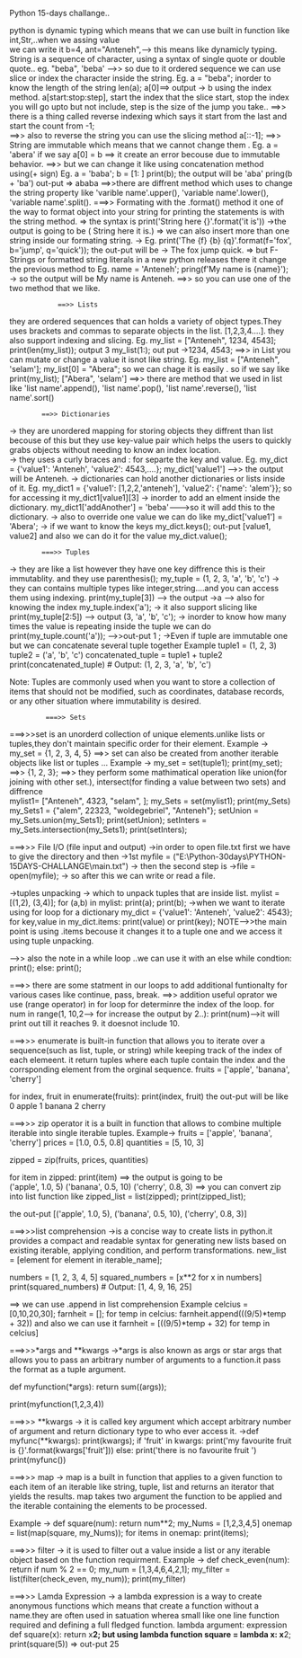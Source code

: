 Python 15-days challange..

python is dynamic typing which means that we can use built in function like int,Str,..when we assing value  
 we can write it b=4, ant="Anteneh",--> this means like dynamicly typing.
String is a sequence of character, using a syntax of single quote or double quote..
eg. "beba", 'beba'
-->> so due to it ordered sequence we can use slice or index the character inside the string.
Eg. a = "beba";
inorder to know the length of the string len(a);
a[0]==> output -> b using the index method.
a[start:stop:step], start the index that the slice start, stop the index you will go upto but not include, step is the size of the jump you take..
==>> there is a thing called reverse indexing which says it start from the last and start the count from -1;  
==>> also to reverse the string you can use the slicing method a[::-1];
==>> String are immutable which means that we cannot change them .
Eg. a = 'abera'
if we say a[0] = b ==> it create an error becouse due to immutable behavior.
==>> but we can change it like using concatenation method using(+ sign)
Eg. a = 'baba';
b = [1: ]
print(b); the output will be 'aba'
pring(b + 'ba') out-put => ababa
==>>there are diffrent method which uses to change the string property like 'varible name'.upper(), 'variable name'.lower(), 'variable name'.split().
===>> Formating with the .format() method
it one of the way to format object into your string for printing the statements is with the string method.
=> the syntax is print('String here {}'.format('it is'))
->the output is going to be ( String here it is.)
=> we can also insert more than one string inside our formating string.
-> Eg. print('The {f} {b} {q}'.format(f='fox', b='jump', q='quick'));
the out-put will be -> The fox jump quick.
=> but F-Strings or formatted string literals in a new python releases there it change the previous method to
Eg. name = 'Anteneh';
pring(f'My name is {name}');
-> so the output will be My name is Anteneh.
==>> so you can use one of the two method that we like.

                ==>> Lists

they are ordered sequences that can holds a variety of object types.They uses brackets and commas to separate objects in the list.
[1,2,3,4....]. they also support indexing and slicing.
Eg. my_list = ["Anteneh", 1234, 4543];
print(len(my_list)); output 3
my_list(1:); out put ->1234, 4543;
==>> in List you can mutate or change a value it isnot like string.
Eg. my_list = ["Anteneh", 'selam'];
my_list[0] = "Abera"; so we can chage it is easily .
so if we say like print(my_list);
["Abera", 'selam']
==>> there are method that we used in list like 'list name'.append(), 'list name'.pop(), 'list name'.reverse(), 'list name'.sort()

            ==>> Dictionaries

-> they are unordered mapping for storing objects they diffrent than list becouse of this but they use key-value pair which helps the users to quickly grabs objects without needing to know an index location.  
-> they uses a curly braces and : for separte the key and value.
Eg. my_dict = {'value1': 'Anteneh', 'value2': 4543,....};
my_dict['value1'] -->> the output will be Anteneh.
-> dictionaries can hold another dictionaries or lists inside of it.
Eg. my_dict1 = {'value1': [1,2,2,'anteneh'], 'value2': {'name': 'alem'}};
so for accessing it my_dict1[value1][3]
-> inorder to add an elment inside the dictionary.
my_dict1['addAnother'] = 'beba'--->so it will add this to the dictionary.
-> also to override one value we can do like my_dict['value1'] = 'Abera';
-> if we want to know the keys my_dict.keys(); out-put [value1, value2] and also we can do it for the value my_dict.value();

            ===>> Tuples

-> they are like a list however they have one key diffrence this is their immutablity. and they use parenthesis();
my_tuple = (1, 2, 3, 'a', 'b', 'c')
-> they can contains multiple types like integer,string....and you can access them using indexing.
print(my_tuple[3]) --> the output ->a --> also for knowing the index my_tuple.index('a');
-> it also support slicing like
print(my_tuple[2:5]) --> output (3, 'a', 'b', 'c');
-> inorder to know how many times the value is repeating inside the tuple we can do
print(my_tuple.count('a')); -->>out-put 1 ;
->Even if tuple are immutable one but we can concatenate several tuple together
Example
tuple1 = (1, 2, 3)
tuple2 = ('a', 'b', 'c')
concatenated_tuple = tuple1 + tuple2
print(concatenated_tuple) # Output: (1, 2, 3, 'a', 'b', 'c')

Note: Tuples are commonly used when you want to store a collection of items that should not be modified, such as coordinates, database records, or any other situation where immutability is desired.

             ===>> Sets

===>>>set is an unorderd collection of unique elements.unlike lists or tuples,they don't maintain specific order for their element.
Example -> my_set = {1, 2, 3, 4, 5}
==>> set can also be created from another iterable objects like list or tuples ...
Example -> my_set = set(tuple1);
print(my_set); ==>> {1, 2, 3};
==>> they perform some mathimatical operation like union(for joining with other set.), intersect(for finding a value between two sets) and diffrence  
 mylist1= ["Anteneh", 4323, "selam", ];
my_Sets = set(mylist1);
print(my_Sets)
my_Sets1 = {"alem", 22323, "woldegebriel", "Anteneh"};
setUnion = my_Sets.union(my_Sets1);
print(setUnion);
setInters = my_Sets.intersection(my_Sets1);
print(setInters);

===>>> File I/O (file input and output)
->in order to open file.txt first we have to give the directory and then
->1st myfile = ("E:\\Python-30days\\PYTHON-15DAYS-CHALLANGE\\main.txt")
-> then the second step is ->file = open(myfile);
-> so after this we can write or read a file.

->tuples unpacking -> which to unpack tuples that are inside list.
mylist = [(1,2), (3,4)];
for (a,b) in mylist:
print(a);
print(b);
->when we want to iterate using for loop for a dictionary
my_dict = {'value1': 'Anteneh', 'value2': 4543};
for key,value in my_dict.items:
print(value) or print(key);
NOTE-->>the main point is using .items becouse it changes it to a tuple one and we access it using tuple unpacking.

-->> also the note in a while loop ..we  can use it with an else
while condtion:
   print();
else:
   print();

===>> there are some statment in our loops to add additional funtionalty for various cases
  like continue, pass, break.
==>> addition useful oprator
 we use (range operator) in for loop for determinre the index of the loop.
 for num in range(1, 10,2--> for increase the output by 2..):
  print(num)-->it will print out till it reaches 9. it doesnot include 10.

===>>> enumerate is built-in function that allows you to iterate over a sequence(such as list, tuple, or string) while keeping track of the index of each elemeent. 
it return tuples where each tuple contain the index and the corrsponding element from the orginal sequence.
fruits = ['apple', 'banana', 'cherry']

for index, fruit in enumerate(fruits):
    print(index, fruit)
the out-put will be like
0 apple
1 banana
2 cherry

===>>> zip operator it is a built in function that allows to combine  multiple  iterable into single iterable tuples.
Example->
fruits = ['apple', 'banana', 'cherry']
prices = [1.0, 0.5, 0.8]
quantities = [5, 10, 3]

zipped = zip(fruits, prices, quantities)

for item in zipped:
    print(item)
==> the output is going to be  
      ('apple', 1.0, 5)
      ('banana', 0.5, 10)
      ('cherry', 0.8, 3)
==> you can convert zip into list function like 
zipped_list = list(zipped);
print(zipped_list);

the out-put
[('apple', 1.0, 5), ('banana', 0.5, 10), ('cherry', 0.8, 3)]

===>>>list comprehension 
->is a concise way to create lists in python.it provides a compact and readable syntax for generating new lists based  on existing iterable, applying condition, and perform transformations.
new_list = [element for element in iterable_name];

numbers = [1, 2, 3, 4, 5]
squared_numbers = [x**2 for x in numbers]
print(squared_numbers)  # Output: [1, 4, 9, 16, 25]

==> we can use .append in list comprehension
Example  celcius =  [0,10,20,30];
farnheit = [];
   for temp in celcius:
     farnheit.append(((9/5)*temp + 32))
and also we can use it
farnheit = [((9/5)*temp + 32) for temp in celcius]


===>>>*args and **kwargs
->*args  is also known as args or star args that allows you to pass an arbitrary number of arguments to a function.it pass  the format as a tuple argument.

def myfunction(*args):
   return sum((args));

print(myfunction(1,2,3,4)) 

===>>> **kwargs
-> it is called key argument which accept arbitrary number of argument and  return dictionary type to who ever access it.
->def myfunc(**kwargs):
    print(kwargs);
    if 'fruit' in  kwargs:
        print('my favourite fruit is {}'.format(kwargs['fruit']))
   else:
       print('there is no favourite fruit ')
 print(myfunc())

===>>> map
-> map is a built in function that applies to a given function to each item of an iterable like string, tuple, list and returns an iterator that yields the results. map takes two argument the function to be applied and the iterable containing  the elements to be processed.

Example  -> def square(num):
               return num**2;
            my_Nums = [1,2,3,4,5]
            onemap = list(map(square, my_Nums));
            for items in onemap:
                print(items);
               
===>>> filter 
-> it is used to filter out a value inside a list  or any iterable object based on the function  requirment.
Example -> def check_even(num):
               return if num % 2 == 0;
            my_num = [1,3,4,6,4,2,1];
            my_filter = list(filter(check_even, my_num));
            print(my_filter)

===>>> Lamda Expression
-> a lambda expression is a way to create anonymous functions which means that create a function without a name.they are often used in satuation  wherea small  like  one line function required and defining a full fledged function.
lambda argument: expression 
 def square(x):
      return x**2;
      but using lambda function
   square = lambda x: x**2;
   print(square(5)) => out-put 25